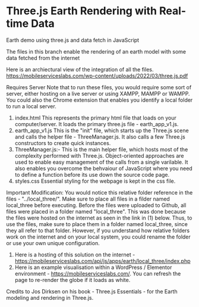 # Three.js Earth Rendering with Real-time Data
Earth demo using three.js and data fetch in JavaScript

The files in this branch enable the rendering of an earth model with some data fetched from the internet

Here is an archiectural view of the integration of all the files.
https://mobileserviceslabs.com/wp-content/uploads/2022/03/three.js.pdf

Requires Server
Note that to run these files, you would require some sort of server, either hosting on a live server or using XAMPP, MAMPP or WAMPP. You could also the Chrome extension that enables you identify a local folder to run a local server. 

1. index.html
   This represents the primary html file that loads on your computer/server. It loads the primary three.js file - earth_app_v1.js.
2. earth_app_v1.js
   This is the "init" file, which starts up the Three.js scene and calls the helper file - ThreeManager.js. It also calls a few Three.js constructors to create quick instances.
3. ThreeManager.js:- 
   This is the main helper file, which hosts most of the complexity performed with Three.js. Object-oriented approaches are used to enable easy management of the 
   calls from a single varilable. It also enables you overcome the behvaiour of JavaScript where you need to define a function before its use down the source code page.
4. styles.css
   Essential styling for the webpage is kept in the css file.

Important Modification:
You would notice this relative folder reference in the files - "../local_three/". 
Make sure to place all files in a filder named local_three before executing. Before the files were uploaded to Github, all files were placed in a folder named "local_three". This was done because the files were hosted on the internet as seen in the link in (1) below. Thus, to use the files, make sure to place them in a folder named local_three, since they all refer to that folder. However, if you understand how relative folders work on the internet and on your local system, you could rename the folder or use your own unique configuration.

1. Here is a hosting of this solution on the internet - https://mobileserviceslabs.com/api/js/apps/earth/local_three/index.php
2. Here is an example visualisation within a WordPress / Elementor environment - https://mobileserviceslabs.com/. You can refresh the page to re-render the globe if it loads as white.


Credits to Jos Dirksen on his book - Three.js Essentials - for the Earth modeling and rendering in Three.js.
